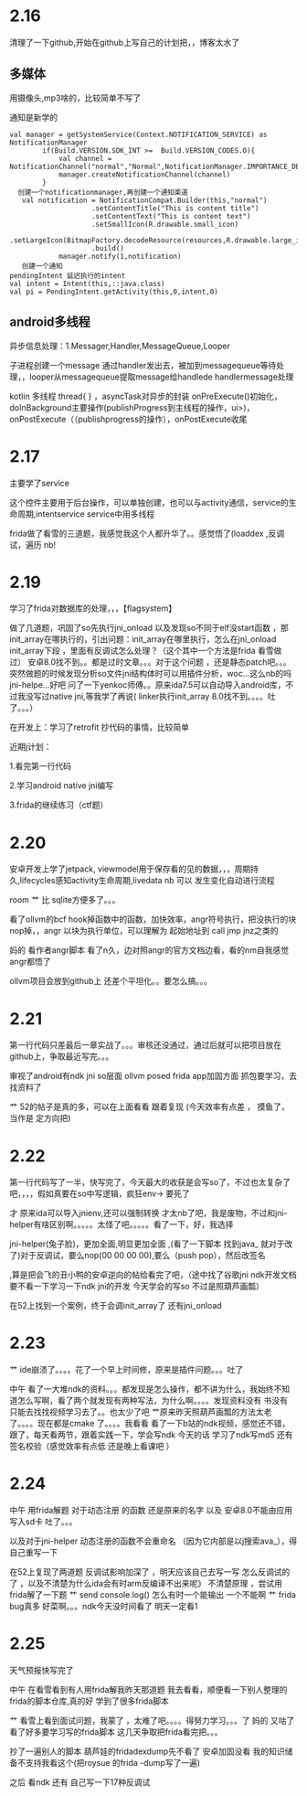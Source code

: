 # 2.16

清理了一下github,开始在github上写自己的计划把，，博客太水了

## 多媒体

用摄像头,mp3啥的，比较简单不写了

通知是新学的

```
val manager = getSystemService(Context.NOTIFICATION_SERVICE) as NotificationManager
        if(Build.VERSION.SDK_INT >=  Build.VERSION_CODES.O){
            val channel = NotificationChannel("normal","Normal",NotificationManager.IMPORTANCE_DEFAULT)
            manager.createNotificationChannel(channel)
        }
  创建一个notificationmanager,再创建一个通知渠道
   val notification = NotificationCompat.Builder(this,"normal")
                    .setContentTitle("This is content title")
                    .setContentText("This is content text")
                    .setSmallIcon(R.drawable.small_icon)
                    .setLargeIcon(BitmapFactory.decodeResource(resources,R.drawable.large_icon))
                    .build()
            manager.notify(1,notification)
   创建一个通知
pendingIntent 延迟执行的intent
val intent = Intent(this,::java.class)
val pi = PendingIntent.getActivity(this,0,intent,0)
```

## android多线程

异步信息处理：1.Messager,Handler,MessageQueue,Looper

子进程创建一个message 通过handler发出去，被加到messagequeue等待处理，，looper从messagequeue提取message给handlede handlermessage处理

kotlin 多线程 thread{ } ，asyncTask对异步的封装 onPreExecute()初始化，doInBackground主要操作(publishProgress到主线程的操作，ui>)，onPostExecute（（publishprogress的操作），onPostExecute收尾

# 2.17

主要学了service

这个控件主要用于后台操作，可以单独创建，也可以与activity通信，service的生命周期,intentservice service中用多线程

frida做了看雪的三道题，我感觉我这个人都升华了。。感觉悟了(loaddex ,反调试，遍历 nb!

# 2.19

学习了frida对数据库的处理，，，【flagsystem】

做了几道题，巩固了so先执行jni_onload 以及发现so不同于elf没start函数 ，那init_array在哪执行的，引出问题：init_array在哪里执行，怎么在jni_onload init_array下段 ，里面有反调试怎么处理？（这个其中一个方法是frida 看雪做过） 安卓8.0找不到。。都是过时文章。。。对于这个问题 ，还是静态patch吧。。。  突然做题的时候发现分析so文件jni结构体时可以用插件分析，woc...这么nb的吗jni-helpe...好吧 问了一下yenkoc师傅。。原来ida7.5可以自动导入android库，不过我没写过native jni,等我学了再说( linker执行init_array 8.0找不到。。。。吐了。。。）

在开发上：学习了retrofit 抄代码的事情，比较简单

近期j计划：

1.看完第一行代码

2.学习android native jni编写

3.frida的继续练习（ctf题）

# 2.20

安卓开发上学了jetpack, viewmodel用于保存看的见的数据，，，周期持久,lifecycles感知activity生命周期,livedata nb 可以 发生变化自动进行流程

room 艹 比 sqlite方便多了。。。

看了ollvm的bcf hook掉函数中的函数，加快效率，angr符号执行，把没执行的块nop掉，，angr 以块为执行单位，可以理解为 起始地址到 call jmp jnz之类的

妈的 看作者angr脚本 看了n久，边对照angr的官方文档边看，看的nm自我感觉angr都悟了

ollvm项目会放到github上 还差个平坦化。。要怎么搞。。。

# 2.21

第一行代码只差最后一章实战了。。。审核还没通过，通过后就可以把项目放在github上，争取最近写完。。。

审视了android有ndk jni so层面 ollvm posed frida app加固方面 抓包要学习，去找资料了 

艹 52的帖子是真的多，可以在上面看看 跟着复现 (今天效率有点差 ， 摸鱼了， 当作是 定方向把)

# 2.22

第一行代码写了一半，快写完了，今天最大的收获是会写so了，不过也太复杂了吧，，，，假如真要在so中写逻辑，疯狂env-> 要死了

才 原来ida可以导入jnienv,还可以强制转换 才太nb了吧，我是废物，不过和jni-helper有啥区别啊。。。。。太怪了吧。。。。。看了一下，好，我选择

jni-helper(兔子脸)，更加全面,明显更加全面 ,(看了一下脚本 找到java_ 就对于改了)对于反调试，要么nop(00 00 00 00),要么（push pop），然后改签名

,算是把会飞的丑小鸭的安卓逆向的帖给看完了吧，（途中找了谷歌jni ndk开发文档  要不看一下学习一下ndk jni的开发 今天学会的写so 不过是照葫芦画瓢）

在52上找到一个案例，终于会调init_array了 还有jni_onload





# 2.23

艹 ide崩溃了。。。。花了一个早上时间修，原来是插件问题。。。吐了

中午 看了一大堆ndk的资料。。。都发现是怎么操作，都不讲为什么，我始终不知道怎么写啊，看了两个就发现有两种写法，为什么啊。。。。发现资料没有 书没有 只能去找找视频学习去了。。也太少了吧 艹原来昨天照葫芦画瓢的方法太老了。。。。现在都是cmake 了。。。。我看看 看了一下b站的ndk视频，感觉还不错，跟了，每天看两节，跟着实践一下，学会写ndk 今天的话 学习了ndk写md5 还有签名校验（感觉效率有点低 还是晚上看课吧  ）

# 2.24

中午 用frida解题 对于动态注册 的函数 还是原来的名字 以及 安卓8.0不能由应用写入sd卡 吐了。。。

以及对于jni-helper 动态注册的函数不会重命名 （因为它内部是以j搜索ava_），得自己重写一下

在52上复现了两道题  反调试影响加深了  ，明天应该自己去写一写 怎么反调试的了  ，以及不清楚为什么ida会有时arm反编译不出来呢》   不清楚原理 ，尝试用frida解了一下题  艹 send console.log() 怎么有时一个能输出 一个不能啊 艹 frida bug真多 好菜啊。。。ndk今天没时间看了 明天一定看1



# 2.25

天气预报快写完了

中午 在看雪看到有人用frida解我昨天那道题 我去看看，顺便看一下别人整理的frida的脚本仓库,真的好 学到了很多frida脚本

艹 看雪上看到面试问题，我蒙了 ，太难了吧。。。。得努力学习。。。了 妈的 又咕了 看了好多要学习写的frida脚本  这几天争取把frida看完把。。。

抄了一遍别人的脚本 葫芦娃的fridadexdump先不看了 安卓加固没看 我的知识储备不支持我看这个(把roysue 的frida -dump写了一遍)

之后 看ndk 还有 自己写一下17种反调试




